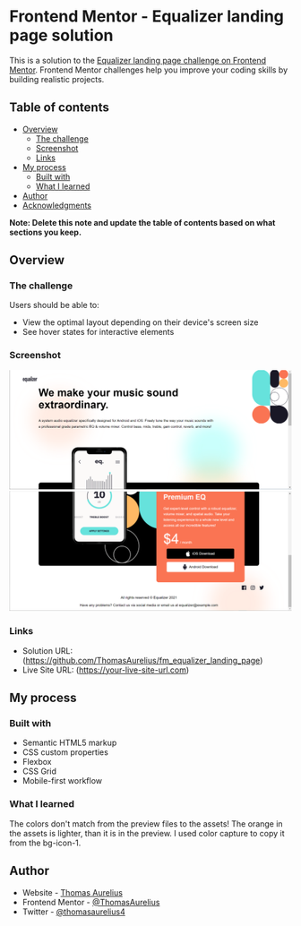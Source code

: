 # Frontend Mentor - Equalizer landing page solution

This is a solution to the [Equalizer landing page challenge on Frontend Mentor](https://www.frontendmentor.io/challenges/equalizer-landing-page-7VJ4gp3DE). Frontend Mentor challenges help you improve your coding skills by building realistic projects.

## Table of contents

-  [Overview](#overview)
   -  [The challenge](#the-challenge)
   -  [Screenshot](#screenshot)
   -  [Links](#links)
-  [My process](#my-process)
   -  [Built with](#built-with)
   -  [What I learned](#what-i-learned)
-  [Author](#author)
-  [Acknowledgments](#acknowledgments)

**Note: Delete this note and update the table of contents based on what sections you keep.**

## Overview

### The challenge

Users should be able to:

-  View the optimal layout depending on their device's screen size
-  See hover states for interactive elements

### Screenshot

![](./fm_equalizer_landscape_1.png)
![](./fm_equalizer_landscape_2.png)

### Links

-  Solution URL: (https://github.com/ThomasAurelius/fm_equalizer_landing_page)
-  Live Site URL: (https://your-live-site-url.com)

## My process

### Built with

-  Semantic HTML5 markup
-  CSS custom properties
-  Flexbox
-  CSS Grid
-  Mobile-first workflow

### What I learned

The colors don't match from the preview files to the assets! The orange in the assets is lighter, than it is in the preview. I used color capture to copy it from the bg-icon-1.

## Author

-  Website - [Thomas Aurelius](https://thomasaurelius.com)
-  Frontend Mentor - [@ThomasAurelius](https://www.frontendmentor.io/profile/ThomasAurelius)
-  Twitter - [@thomasaurelius4](https://www.twitter.com/yourusername)
